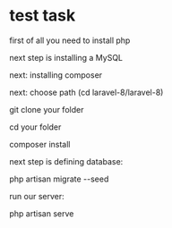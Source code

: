 # test task

first of all you need to install php

next step is installing a MySQL

next: installing composer

next: choose path (cd laravel-8/laravel-8)

git clone your folder

cd your folder

composer install

next step is defining database:

php artisan migrate --seed

run our server:

php artisan serve